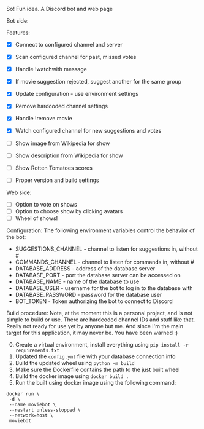 So! Fun idea. A Discord bot and web page 

Bot side:

Features:
- [X] Connect to configured channel and server
- [X] Scan configured channel for past, missed votes
- [X] Handle !watchwith message
- [X] If movie suggestion rejected, suggest another for the same group
- [X] Update configuration - use environment settings
- [X] Remove hardcoded channel settings
- [X] Handle !remove movie
- [X] Watch configured channel for new suggestions and votes
- [ ] Show image from Wikipedia for show
- [ ] Show description from Wikipedia for show
- [ ] Show Rotten Tomatoes scores
- [ ] Proper version and build settings


Web side:
- [ ] Option to vote on shows
- [ ] Option to choose show by clicking avatars
- [ ] Wheel of shows!

Configuration:
The following environment variables control the behavior of the bot:
- SUGGESTIONS_CHANNEL - channel to listen for suggestions in, without #
- COMMANDS_CHANNEL - channel to listen for commands in, without #
- DATABASE_ADDRESS - address of the database server
- DATABASE_PORT - port the database server can be accessed on
- DATABASE_NAME - name of the database to use
- DATABASE_USER - username for the bot to log in to the database with
- DATABASE_PASSWORD - password for the database user
- BOT_TOKEN - Token authorizing the bot to connect to Discord

Build procedure:
Note, at the moment this is a personal project, and is not simple to build or use. There are hardcoded channel IDs and stuff like that. Really not ready for use yet by anyone but me. And since I'm the main target for this application, it may never be. You have been warned :)

0. Create a virtual environment, install everything using `pip install -r requirements.txt`
1. Updated the `config.yml` file with your database connection info
2. Build the updated wheel using `python -m build`
3. Make sure the Dockerfile contains the path to the just built wheel
4. Build the docker image using `docker build .`
5. Run the built using docker image using the following command:
```
docker run \
 -d \
 --name moviebot \
 --restart unless-stopped \
 --network=host \
 moviebot
```